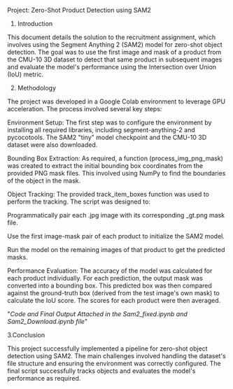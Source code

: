 Project: Zero-Shot Product Detection using SAM2

1. Introduction

This document details the solution to the recruitment assignment, which involves using the Segment Anything 2 (SAM2) model for zero-shot object detection. The goal was to use the first image and mask of a product from the CMU-10 3D dataset to detect that same product in subsequent images and evaluate the model's performance using the Intersection over Union (IoU) metric.


2. Methodology

The project was developed in a Google Colab environment to leverage GPU acceleration. The process involved several key steps:

Environment Setup: The first step was to configure the environment by installing all required libraries, including segment-anything-2 and pycocotools. The SAM2 "tiny" model checkpoint and the CMU-10 3D dataset were also downloaded.

Bounding Box Extraction: As required, a function (process_img_png_mask) was created to extract the initial bounding box coordinates from the provided PNG mask files. This involved using NumPy to find the boundaries of the object in the mask.

Object Tracking: The provided track_item_boxes function was used to perform the tracking. The script was designed to:

Programmatically pair each .jpg image with its corresponding _gt.png mask file.

Use the first image-mask pair of each product to initialize the SAM2 model.

Run the model on the remaining images of that product to get the predicted masks.


Performance Evaluation: The accuracy of the model was calculated for each product individually. For each prediction, the output mask was converted into a bounding box. This predicted box was then compared against the ground-truth box (derived from the test image's own mask) to calculate the IoU score. The scores for each product were then averaged.

"*Code and Final Output Attached in the Sam2_fixed.ipynb and Sam2_Download.ipynb file*"

3.Conclusion

This project successfully implemented a pipeline for zero-shot object detection using SAM2. The main challenges involved handling the dataset's file structure and ensuring the environment was correctly configured. The final script successfully tracks objects and evaluates the model's performance as required.

